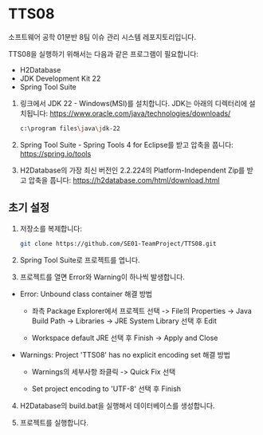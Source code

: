 # TTS08
소프트웨어 공학 01분반 8팀 이슈 관리 시스템 레포지토리입니다.

TTS08을 실행하기 위해서는 다음과 같은 프로그램이 필요합니다:
 - H2Database
 - JDK Development Kit 22
 - Spring Tool Suite

1. 링크에서 JDK 22 - Windows(MSI)를 설치합니다. JDK는 아래의 디렉터리에 설치됩니다: https://www.oracle.com/java/technologies/downloads/

   ```sh
   c:\program files\java\jdk-22
   ```

2. Spring Tool Suite - Spring Tools 4 for Eclipse를 받고 압축을 풉니다: https://spring.io/tools

3. H2Database의 가장 최신 버전인 2.2.224의 Platform-Independent Zip를 받고 압축을 풉니다: https://h2database.com/html/download.html

## 초기 설정

1. 저장소를 복제합니다:

   ```sh
   git clone https://github.com/SE01-TeamProject/TTS08.git
   ```

2. Spring Tool Suite로 프로젝트를 엽니다.

3. 프로젝트를 열면 Error와 Warning이 하나씩 발생합니다. 

- Error: Unbound class container 해결 방법

   - 좌측 Package Explorer에서 프로젝트 선택 -> File의 Properties -> Java Build Path -> Libraries -> JRE System Library 선택 후 Edit

   - Workspace default JRE 선택 후 Finish -> Apply and Close

- Warnings: Project 'TTS08' has no explicit encoding set 해결 방법

   - Warnings의 세부사항 좌클릭 -> Quick Fix 선택

   - Set project encoding to 'UTF-8' 선택 후 Finish
   
4. H2Database의 build.bat을 실행해서 데이터베이스를 생성합니다.

5. 프로젝트를 실행합니다.
